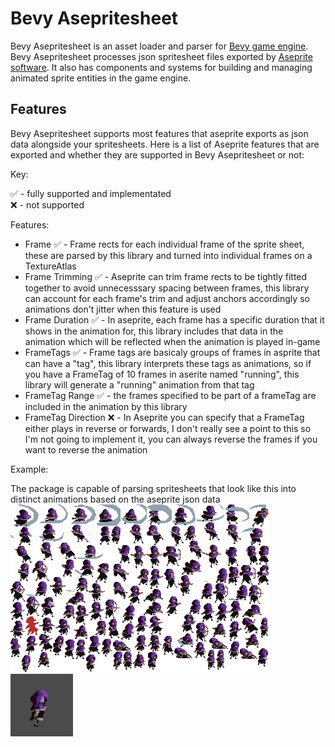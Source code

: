 # Bevy Asepritesheet

Bevy Asepritesheet is an asset loader and parser for 
[Bevy game engine](https://bevyengine.org/). Bevy Asepritesheet processes json 
spritesheet files exported by [Aseprite software](https://www.aseprite.org/).
It also has components and systems for building and managing animated sprite 
entities in the game engine.

## Features

Bevy Asepritesheet supports most features that aseprite exports as json data 
alongside your spritesheets. Here is a list of Aseprite features that are 
exported and whether they are supported in Bevy Asepritesheet or not:

Key:  

✅ - fully supported and implementated  
❌ - not supported  

Features:  
* Frame ✅ - Frame rects for each individual frame of the sprite sheet, these 
	are parsed by this library and turned into individual frames on a 
	TextureAtlas  
* Frame Trimming ✅ - Aseprite can trim frame rects to be tightly fitted 
	together to avoid unnecesssary spacing between frames, this library can 
	account for each frame's trim and adjust anchors accordingly so animations 
	don't jitter when this feature is used  
* Frame Duration ✅ - In aseprite, each frame has a specific duration that it
	shows in the animation for, this library includes that data in the animation 
	which will be reflected when the animation is played in-game  
* FrameTags ✅ - Frame tags are basicaly groups of frames in asprite that can 
	have a "tag", this library interprets these tags as animations, so if you 
	have a FrameTag of 10 frames in aserite named "running", this library will
	generate a "running" animation from that tag  
* FrameTag Range ✅ - the frames specified to be part of a frameTag are 
	included in the animation by this library  
* FrameTag Direction ❌ - In Aseprite you can specify that a FrameTag either 
	plays in reverse or forwards, I don't really see a point to this so I'm not
	going to implement it, you can always reverse the frames if you want to 
	reverse the animation  

Example:

The package is capable of parsing spritesheets that look like this into distinct
animations based on the aseprite json data
![Spritesheet](/assets/witch.png) ![Animation](/media/example.gif)